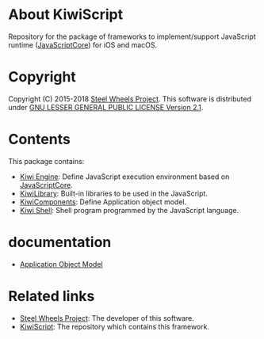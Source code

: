 # About KiwiScript
Repository for the package of frameworks to implement/support JavaScript runtime ([JavaScriptCore](https://developer.apple.com/documentation/javascriptcore)) for iOS and macOS.

# Copyright
Copyright (C) 2015-2018 [Steel Wheels Project](https://sites.google.com/site/steelwheelsproject/).
This software is distributed under [GNU LESSER GENERAL PUBLIC LICENSE Version 2.1](https://www.gnu.org/licenses/lgpl-2.1-standalone.html).

# Contents
This package contains:
- [Kiwi Engine](https://github.com/steelwheels/KiwiScript/blob/master/KiwiEngine/README.md): Define JavaScript execution environment based on [JavaScriptCore](https://developer.apple.com/documentation/javascriptcore).
- [KiwiLibrary](https://github.com/steelwheels/KiwiScript/blob/master/KiwiLibrary/README.md): Built-in libraries to be used in the JavaScript.
- [KiwiComponents](): Define Application object model.
- [Kiwi Shell](https://github.com/steelwheels/KiwiScript/blob/master/KiwiShell/README.md): Shell program programmed by the JavaScript language.

# documentation
- [Application Object Model]()

# Related links
* [Steel Wheels Project](http://steelwheels.github.io/): The developer of this software.
* [KiwiScript](https://github.com/steelwheels/KiwiScript): The repository which contains this framework.
